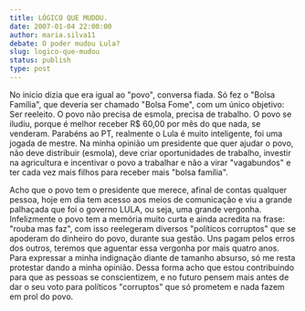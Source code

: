 ```yaml
---
title: LÓGICO QUE MUDOU.
date: 2007-01-04 22:00:00
author: maria.silva11
debate: O poder mudou Lula?
slug: logico-que-mudou
status: publish 
type: post
---
```


No inicio dizia que era igual ao "povo", conversa fiada. Só fez o "Bolsa Família", que deveria ser chamado "Bolsa Fome", com um único objetivo: Ser reeleito. O povo não precisa de esmola, precisa de trabalho. O povo se iludiu, porque é melhor receber R$ 60,00 por mês do que nada, se venderam. Parabéns ao PT, realmente o Lula é muito inteligente, foi uma jogada de mestre. Na minha opinião um presidente que quer ajudar o povo, não deve distribuir (esmola), deve criar oportunidades de trabalho, investir na agricultura e incentivar o povo a trabalhar e não a virar "vagabundos" e ter cada vez mais filhos para receber mais "bolsa família".   

Acho que o povo tem o presidente que merece, afinal de contas qualquer pessoa, hoje em dia tem acesso aos meios de comunicação e viu a grande palhaçada que foi o governo LULA, ou seja, uma grande vergonha. Infelizmente o povo tem a memória muito curta e ainda acredita na frase: "rouba mas faz", com isso reelegeram diversos "políticos corruptos" que se apoderam do dinheiro do povo, durante sua gestão. Uns pagam pelos erros dos outros, teremos que aguentar essa vergonha por mais quatro anos. Para expressar a minha indignação diante de tamanho absurso, só me resta protestar dando a minha opinião. Dessa forma acho que estou contribuindo para que as pessoas se conscientizem, e no futuro pensem mais antes de dar o seu voto para políticos "corruptos" que só prometem e nada fazem em prol do povo.
